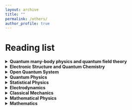 ```yaml
---
layout: archive
title: ""
permalink: /others/
author_profile: true
---
```


<!-- {% if author.googlescholar %}
  You can also find my articles on <u><a href="{{author.googlescholar}}">my Google Scholar profile</a>.</u>
{% endif %}

{% include base_path %}

{% for post in site.publications reversed %}
  {% include archive-single.html %}
{% endfor %} -->

# Reading list

<details>
<summary> 
<b>Quantum many-body physics and quantum field theory</b>
</summary>
<nl>
<li>Quantum Theory of Many-Particle Systems (Fetter/Walacka)</li>
<li>Quantum Many-Particle Systems (Negele/Orland)</li>
<li>Introduction to Many-Body Physics (Coleman)</li>
<li>Methods of Quantum Field Theory in Statistical Physics (Abrikosov/Gorkov/Dzyaloshinski)</li>
<li>Nonequilibrium Many-Body Theory of Quantum Systems - A Modern Introduction (Stefanucci/van Leeuwen)</li>
<li>A Guide to Feynman Diagrams in the Many-Body Problem (Mattuck)</li>
<li>Condensed Matter Field Theory (Altland/Simons)</li>
<li>Quantum Field Theory of Non-Equilibium States (Rammer)</li>
<li>Field Theory of Non-Equilibrium Systems (Kamenev)</li>
</nl>
</details>

<details>
<summary> 
<b>Electronic Structure and Quantum Chemistry</b>
</summary>
<nl>
<li>Interacting Electrons (Martin/Reining/Ceperley)</li>
<li>Electronic Structure (Martin)</li>
<li>Density Functional Theory: An Advanced Course (Engel/Dreizler)</li>
<li>Time-Dependent Density-Functional Theory: Concepts and Applications (Ullrich)</li>
<li>Modern Quantum Chemistry (Szabo/Ostlund)</li>
<li>Molecular Electronic-Structure Theory (Helgaker/Jørgensen/Olsen)</li> 
<li>Introduction to Relativistic Quantum Chemistry (Dyall/Fægri)</li>
<li>Relativistic Quantum Chemistry: The Fundamental Theory of Molecular Science (Reiher/Wolf)</li>
</nl>
</details>

<details>
<summary> 
<b>Open Quantum System</b>
</summary>
<nl>
<li>The Theory of Open Quantum Systems</li>
</nl>
</details>

<details>
<summary> 
<b>Quantum Physics</b>
</summary>
<nl>
<li>Introduction to Quantum Mechanics (Griffith)</li>
<li>Modern Quantum Physics (Sakurai/Napolitano)</li>
<li>Principles of Quantum Mechanics (Shankar)</li>
<li>Green's Functions in Quantum Physics (Economou)</li>
</nl>
</details>

<details>
<summary> 
<b>Statistical Physics</b>
</summary>
<nl>
<li>Statistical Mechanics (Pathria/Beale)</li>
<li>Introduction to Modern Statistical Mechanics (Chandler)</li>
<li>Statistical Mechanics: Theory and Molecular Simulation (Tuckerman)</li>
<li>Statistical Physics of Particles (Kardar)</li>
<li>Statistical Physics of Fields (Kardar)</li>
</nl>
</details>

<details>
<summary> 
<b>Electrodynamics</b>
</summary>
<nl>
<li>Introduction to Electrodynamics (Griffith)</li>
<li>Classical Electrodynamics (Jackson)</li>
</nl>
</details>

<details>
<summary> 
<b>Classical Mechanics</b>
</summary>
<nl>
<li>Mechanics (Landau/Lifshitz)</li>
<li>Classical Mechanics (Goldstein/Poole/Safko)</li>
<li>Mathematical Methods of Classical Mechanics (Arnold)</li>
</nl>
</details>

<details>
<summary> 
<b>Mathematical Physics</b>
</summary>
<nl>
<li>Mathematical Methods for Physics and Engineering: A Comprehensive Guide (Riley/Hobson/Bence)</li>
<li>A Course in Modern Mathematical Physics: Groups, Hilbert Space and Differential Geometry (Szekeres)</li>
<li>Mathematical Physics: A Modern Introduction to Its Foundations (Hassani)</li>
</nl>
</details>

<details>
<summary> 
<b>Mathematics</b>
</summary>
<nl>
<li>Mathematical Analysis (Zorich)</li>
<li>Introduction to Algebra (Kostrikin)</li>
<li>Linear Algebra Done Right (Axler)</li>
<li>Complex Analysis (Ahlfors)</li>
</nl>
</details>